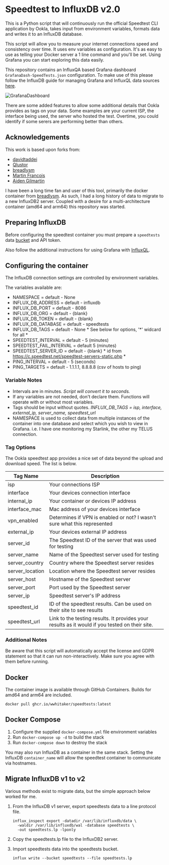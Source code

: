 # Speedtest to InfluxDB v2.0

This is a Python script that will continuously run the official Speedtest CLI application by Ookla, takes input from environment variables, formats data and writes it to an InfluxDB database.

This script will allow you to measure your internet connections speed and consistency over time. It uses env variables as configuration. It's as easy to use as telling your Docker server a 1 line command and you'll be set. Using Grafana you can start exploring this data easily.

This repository contains an InfluxQA based Grafana dashboard `GrafanaDash-SpeedTests.json` configuration. To make use of this please follow the InfluxDB guide for managing Grafana and InfluxQL data sources [here](https://docs.influxdata.com/influxdb/v2.0/tools/grafana/?t=InfluxQL).

![GrafanaDashboard](https://user-images.githubusercontent.com/945191/105287048-46f52a80-5b6c-11eb-9e57-038d63b67efb.png)

There are some added features to allow some additional details that Ookla provides as tags on your data. Some examples are your current ISP, the interface being used, the server who hosted the test. Overtime, you could identify if some serers are performing better than others.

## Acknowledgements

This work is based upon forks from:

- [davidtaddei](https://github.com/davidtaddei/speedtest_ookla-to-influxdbv2)
- [Qlustor](https://github.com/qlustor/speedtest_ookla-to-influxdb)
- [breadlysm](https://github.com/breadlysm/speedtest-to-influxdb)
- [Martin Francois](https://github.com/martinfrancois/speedtest-to-influxdb)
- [Aiden Gilmartin](https://github.com/aidengilmartin/speedtest-to-influxdb)

I have been a long time fan and user of this tool, primarily the docker container from [breadlysm](https://github.com/breadlysm/speedtest-to-influxdb).  As such, I had a long history of data to migrate to a new InfluxDB2 server.  Coupled with a desire for a multi-architecture container (amd64 and arm64) this repository was started.

## Preparing InfluxDB

Before configuring the speedtest container you must prepare a `speedtests` data [bucket](https://docs.influxdata.com/influxdb/v2.0/organizations/buckets/create-bucket/) and API token.

Also follow the additional instructions for using Grafana with [InfluxQL](https://docs.influxdata.com/influxdb/v2.0/tools/grafana/?t=InfluxQL).

## Configuring the container

The InfluxDB connection settings are controlled by environment variables.

The variables available are:

- NAMESPACE = default - None
- INFLUX_DB_ADDRESS = default - influxdb
- INFLUX_DB_PORT = default - 8086
- INFLUX_DB_ORG = default - {blank}
- INFLUX_DB_TOKEN = default - {blank}
- INFLUX_DB_DATABASE = default - speedtests
- INFLUX_DB_TAGS = default - None * See below for options, '*' widcard for all *
- SPEEDTEST_INTERVAL = default - 5 (minutes)
- SPEEDTEST_FAIL_INTERVAL = default 5 (minutes)
- SPEEDTEST_SERVER_ID = default - {blank} * id from https://c.speedtest.net/speedtest-servers-static.php *
- PING_INTERVAL = default - 5 (seconds)
- PING_TARGETS = default - 1.1.1.1, 8.8.8.8 (csv of hosts to ping)

### Variable Notes

- Intervals are in minutes. *Script will convert it to seconds.*
- If any variables are not needed, don't declare them. Functions will operate with or without most variables.
- Tags should be input without quotes. *INFLUX_DB_TAGS = isp, interface, external_ip, server_name, speedtest_url*
- NAMESPACE is used to collect data from multiple instances of the container into one database and select which you wish to view in Grafana. i.e. I have one monitoring my Starlink, the other my TELUS connection.

### Tag Options

The Ookla speedtest app provides a nice set of data beyond the upload and download speed. The list is below.

| Tag Name  | Description  |
|- |- |
| isp  | Your connections ISP  |
| interface  | Your devices connection interface  |
| internal_ip  | Your container or devices IP address  |
| interface_mac  | Mac address of your devices interface  |
| vpn_enabled  | Determines if VPN is enabled or not? I wasn't sure what this represented  |
| external_ip  | Your devices external IP address  |
| server_id  | The Speedtest ID of the server that  was used for testing  |
| server_name  | Name of the Speedtest server used  for testing  |
| server_country  | Country where the Speedtest server  resides  |
| server_location | Location where the Speedtest server  resides  |
| server_host  | Hostname of the Speedtest server  |
| server_port  | Port used by the Speedtest server  |
| server_ip  | Speedtest server's IP address  |
| speedtest_id  | ID of the speedtest results. Can be  used on their site to see results  |
| speedtest_url  | Link to the testing results. It provides your results as it would if you tested on their site.   |

### Additional Notes

Be aware that this script will automatically accept the license and GDPR statement so that it can run non-interactively. Make sure you agree with them before running.

## Docker

The container image is available through GitHub Containers.  Builds for amd64 and arm64 are included.

```shell
docker pull ghcr.io/wwhitaker/speedtests:latest
```

## Docker Compose

1. Configure the supplied `docker-compose.yml` file environment variables
2. Run `docker-compose up -d` to build the stack
3. Run `docker-compose down` to destroy the stack

You may also run InfluxDB as a container in the same stack. Setting the InfluxDB `container_name` will allow the speedtest container to communicate via hostnames.

## Migrate InfluxDB v1 to v2

Various methods exist to migrate data, but the simple approach below worked for me.

1. From the InfluxDB v1 server, export speedtests data to a line protocol file.

    ```shell
    influx_inspect export -datadir /var/lib/influxdb/data \
      -waldir /var/lib/influxdb/wal -database speedtests \
      -out speedtests.lp -lponly
    ```

2. Copy the speedtests.lp file to the InfluxDB2 server.
3. Import speedtests data into the speedtests bucket.

    ```shell
    influx write --bucket speedtests --file speedtests.lp
    ```
